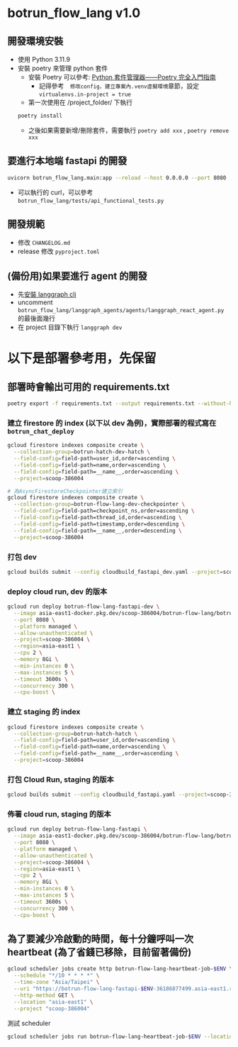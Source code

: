 # botrun_flow_lang v1.0

## 開發環境安裝
- 使用 Python 3.11.9
- 安裝 poetry 來管理 python 套件
  - 安裝 Poetry 可以參考: [Python 套件管理器——Poetry 完全入門指南](https://blog.kyomind.tw/python-poetry/#%E7%AE%A1%E7%90%86-Poetry-%E8%99%9B%E6%93%AC%E7%92%B0%E5%A2%83)
    - 記得參考　`修改config，建立專案內.venv虛擬環境`章節，設定 `virtualenvs.in-project = true`
  - 第一次使用在 /project_folder/ 下執行
  ```bash
  poetry install
  ```
  - 之後如果需要新增/刪除套件，需要執行 `poetry add xxx` , `poetry remove xxx`


## 要進行本地端 fastapi 的開發
```bash
uvicorn botrun_flow_lang.main:app --reload --host 0.0.0.0 --port 8080
```
- 可以執行的 curl，可以參考 `botrun_flow_lang/tests/api_functional_tests.py`

## 開發規範
- 修改 `CHANGELOG.md`
- release 修改 `pyproject.toml`

## (備份用)如果要進行 agent 的開發
- 先[安裝 langgraph cli](https://langchain-ai.github.io/langgraph/tutorials/langgraph-platform/local-server/)
- uncomment `botrun_flow_lang/langgraph_agents/agents/langgraph_react_agent.py` 的最後面幾行
- 在 project 目錄下執行 `langgraph dev`


# 以下是部署參考用，先保留
## 部署時會輸出可用的 requirements.txt
```bash
poetry export -f requirements.txt --output requirements.txt --without-hashes --without-urls
```
### 建立 firestore 的 index (以下以 dev 為例)，實際部署的程式寫在 `botrun_chat_deploy`
```bash
gcloud firestore indexes composite create \
  --collection-group=botrun-hatch-dev-hatch \
  --field-config=field-path=user_id,order=ascending \
  --field-config=field-path=name,order=ascending \
  --field-config=field-path=__name__,order=ascending \
  --project=scoop-386004

# 為AsyncFirestoreCheckpointer建立索引
gcloud firestore indexes composite create \
  --collection-group=botrun-flow-lang-dev-checkpointer \
  --field-config=field-path=checkpoint_ns,order=ascending \
  --field-config=field-path=thread_id,order=ascending \
  --field-config=field-path=timestamp,order=descending \
  --field-config=field-path=__name__,order=descending \
  --project=scoop-386004
```

### 打包 dev
```bash
gcloud builds submit --config cloudbuild_fastapi_dev.yaml --project=scoop-386004
```
### deploy cloud run, dev 的版本
```bash
gcloud run deploy botrun-flow-lang-fastapi-dev \
  --image asia-east1-docker.pkg.dev/scoop-386004/botrun-flow-lang/botrun-flow-lang-fastapi-dev \
  --port 8080 \
  --platform managed \
  --allow-unauthenticated \
  --project=scoop-386004 \
  --region=asia-east1 \
  --cpu 2 \
  --memory 8Gi \
  --min-instances 0 \
  --max-instances 5 \
  --timeout 3600s \
  --concurrency 300 \
  --cpu-boost \
```

### 建立 staging 的 index
```bash
gcloud firestore indexes composite create \
  --collection-group=botrun-hatch-hatch \
  --field-config=field-path=user_id,order=ascending \
  --field-config=field-path=name,order=ascending \
  --field-config=field-path=__name__,order=ascending \
  --project=scoop-386004
```

### 打包 Cloud Run, staging 的版本
```bash
gcloud builds submit --config cloudbuild_fastapi.yaml --project=scoop-386004
```

### 佈署 cloud run, staging 的版本
```bash
gcloud run deploy botrun-flow-lang-fastapi \
  --image asia-east1-docker.pkg.dev/scoop-386004/botrun-flow-lang/botrun-flow-lang-fastapi \
  --port 8080 \
  --platform managed \
  --allow-unauthenticated \
  --project=scoop-386004 \
  --region=asia-east1 \
  --cpu 2 \
  --memory 8Gi \
  --min-instances 0 \
  --max-instances 5 \
  --timeout 3600s \
  --concurrency 300 \
  --cpu-boost \
```

## 為了要減少冷啟動的時間，每十分鐘呼叫一次 heartbeat (為了省錢已移除，目前留著備份)
```bash
gcloud scheduler jobs create http botrun-flow-lang-heartbeat-job-$ENV \
  --schedule "*/10 * * * *" \
  --time-zone "Asia/Taipei" \
  --uri "https://botrun-flow-lang-fastapi-$ENV-36186877499.asia-east1.run.app/heartbeat" \
  --http-method GET \
  --location "asia-east1" \
  --project "scoop-386004"
```
測試 scheduler
```bash
gcloud scheduler jobs run botrun-flow-lang-heartbeat-job-$ENV --location "asia-east1" --project "scoop-386004"
```
